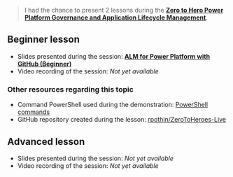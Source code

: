 > I had the chance to present 2 lessons during the [**Zero to Hero Power Platform Governance and Application Lifecycle Management**](https://www.fromzerotoheroes.com/mentorship).

## Beginner lesson

- Slides presented during the session: [**ALM for Power Platform with GitHub (Beginner)**](./ALM%20for%20Power%20Platform%20with%20GitHub%20(Beginner).pdf)
- Video recording of the session: *Not yet available*

### Other resources regarding this topic

- Command PowerShell used during the demonstration: [PowerShell commands](./DemoBeginner.ps1)
- GitHub repository created during the lesson: [rpothin/ZeroToHeroes-Live](https://github.com/rpothin/ZeroToHeroes-Live)

## Advanced lesson

- Slides presented during the session: *Not yet available*
- Video recording of the session: *Not yet available*
